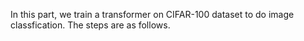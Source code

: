In this part, we train a transformer on CIFAR-100 dataset to do image classfication. The steps are as follows.

